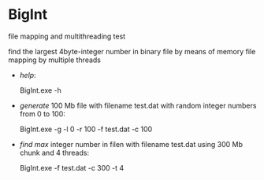 # BigInt
file mapping and multithreading test

find the largest 4byte-integer number in binary file by means of memory file mapping by multiple threads

- *help*: 

    BigInt.exe -h

- *generate* 100 Mb file with filename test.dat with random integer numbers from 0 to 100: 

    BigInt.exe -g -l 0 -r 100 -f test.dat -c 100

- *find max* integer number in filen with filename test.dat using 300 Mb chunk and 4 threads: 
  
    BigInt.exe -f test.dat -c 300 -t 4 
